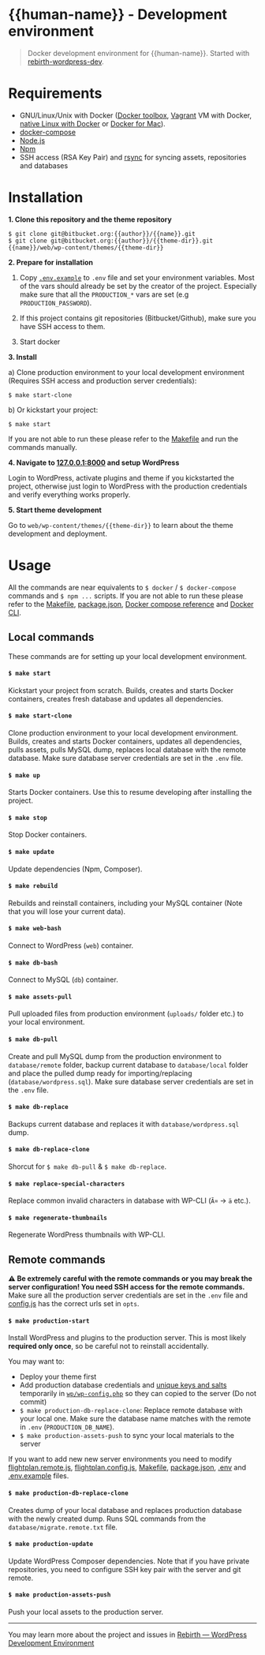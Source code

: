 # {{human-name}} - Development environment

> Docker development environment for {{human-name}}. Started with [rebirth-wordpress-dev](https://github.com/joonasy/rebirth-wordpress-dev.git).

# Requirements

- GNU/Linux/Unix with Docker ([Docker toolbox](https://www.docker.com/products/docker-toolbox), [Vagrant](https://www.vagrantup.com/downloads.html) VM with Docker, [native Linux with Docker](http://docs.docker.com/linux/step_one/) or [Docker for Mac](https://docs.docker.com/docker-for-mac/)).
- [docker-compose](https://github.com/docker/compose)
- [Node.js](http://nodejs.org/)
- [Npm](https://npmpkg.com)
- SSH access (RSA Key Pair) and [rsync](https://linux.die.net/man/1/rsync) for syncing assets, repositories and databases

# Installation

**1. Clone this repository and the theme repository**

```
$ git clone git@bitbucket.org:{{author}}/{{name}}.git
$ git clone git@bitbucket.org:{{author}}/{{theme-dir}}.git {{name}}/web/wp-content/themes/{{theme-dir}}
```

**2. Prepare for installation**

1. Copy [`.env.example`](.env.example) to `.env` file and set your environment variables. Most of the vars should already be set by the creator of the project. Especially make sure that all the `PRODUCTION_*` vars are set (e.g `PRODUCTION_PASSWORD`).

2. If this project contains git repositories (Bitbucket/Github), make sure you have SSH access to them.

3. Start docker

**3. Install**

a) Clone production environment to your local development environment (Requires SSH access and production server credentials):

```
$ make start-clone
```

b) Or kickstart your project:

```
$ make start
```

If you are not able to run these please refer to the [Makefile](Makefile) and run the commands manually.

**4. Navigate to [127.0.0.1:8000](http://127.0.0.1:8000) and setup WordPress**

Login to WordPress, activate plugins and theme if you kickstarted the project, otherwise just login to WordPress with the production credentials and verify everything works properly.

**5. Start theme development**

Go to `web/wp-content/themes/{{theme-dir}}` to learn about the theme development and deployment.

# Usage

All the commands are near equivalents to `$ docker` / `$ docker-compose` commands and `$ npm ...` scripts. If you are not able to run these please refer to the [Makefile](Makefile), [package.json](package.json), [Docker compose reference](https://docs.docker.com/compose/reference) and [Docker CLI](https://docs.docker.com/engine/reference/commandline/).

## Local commands

These commands are for setting up your local development environment.

#### `$ make start`

Kickstart your project from scratch. Builds, creates and starts Docker containers, creates fresh database and updates all dependencies.

#### `$ make start-clone`

Clone production environment to your local development environment. Builds, creates and starts Docker containers, updates all dependencies, pulls assets, pulls MySQL dump, replaces local database with the remote database. Make sure database server credentials are set in the `.env` file.

#### `$ make up`

Starts Docker containers. Use this to resume developing after installing the project.

#### `$ make stop`

Stop Docker containers.

#### `$ make update`

Update dependencies (Npm, Composer).

#### `$ make rebuild`

Rebuilds and reinstall containers, including your MySQL container (Note that you will lose your current data).

#### `$ make web-bash`

Connect to WordPress (`web`) container.

#### `$ make db-bash`

Connect to MySQL (`db`) container.

#### `$ make assets-pull`

Pull uploaded files from production environment (`uploads/` folder etc.) to your local environment.

#### `$ make db-pull`

Create and pull MySQL dump from the production environment to `database/remote` folder, backup current database to `database/local` folder and place the pulled dump ready for importing/replacing (`database/wordpress.sql`). Make sure database server credentials are set in the `.env` file.

#### `$ make db-replace`

Backups current database and replaces it with `database/wordpress.sql` dump.

#### `$ make db-replace-clone`

Shorcut for `$ make db-pull` & `$ make db-replace`.

#### `$ make replace-special-characters`

Replace common invalid characters in database with WP-CLI (`Ã¤` -> `ä` etc.).

#### `$ make regenerate-thumbnails`

Regenerate WordPress thumbnails with WP-CLI.

## Remote commands

**:warning: Be extremely careful with the remote commands or you may break the server configuration! You need SSH access for the remote commands.** Make sure all the production server credentials are set in the `.env` file and [config.js](config.js) has the correct urls set in `opts`.

#### `$ make production-start`

Install WordPress and plugins to the production server. This is most likely **required only once**, so be careful not to reinstall accidentally.

You may want to:

- Deploy your theme first
- Add production database credentials and [unique keys and salts](https://api.wordpress.org/secret-key/1.1/salt/) temporarily in [`wp/wp-config.php`](wp/wp-config.php) so they can copied to the server (Do not commit)
- `$ make production-db-replace-clone`: Replace remote database with your local one. Make sure the database name matches with the remote in `.env` (`PRODUCTION_DB_NAME`).
- `$ make production-assets-push` to sync your local materials to the server

If you want to add new new server environments you need to modify [flightplan.remote.js](flightplan.remote.js), [flightplan.config.js](flightplan.config.js), [Makefile](Makefile), [package.json](package.json), [.env](.env) and [.env.example](.env.example) files.

#### `$ make production-db-replace-clone`

Creates dump of your local database and replaces production database with the newly created dump. Runs SQL commands from the `database/migrate.remote.txt` file.

#### `$ make production-update`

Update WordPress Composer dependencies. Note that if you have private repositories, you need to configure SSH key pair with the server and git remote.

#### `$ make production-assets-push`

Push your local assets to the production server.

---

You may learn more about the project and issues in [Rebirth — WordPress Development Environment](https://github.com/joonasy/rebirth-wordpress-dev)
